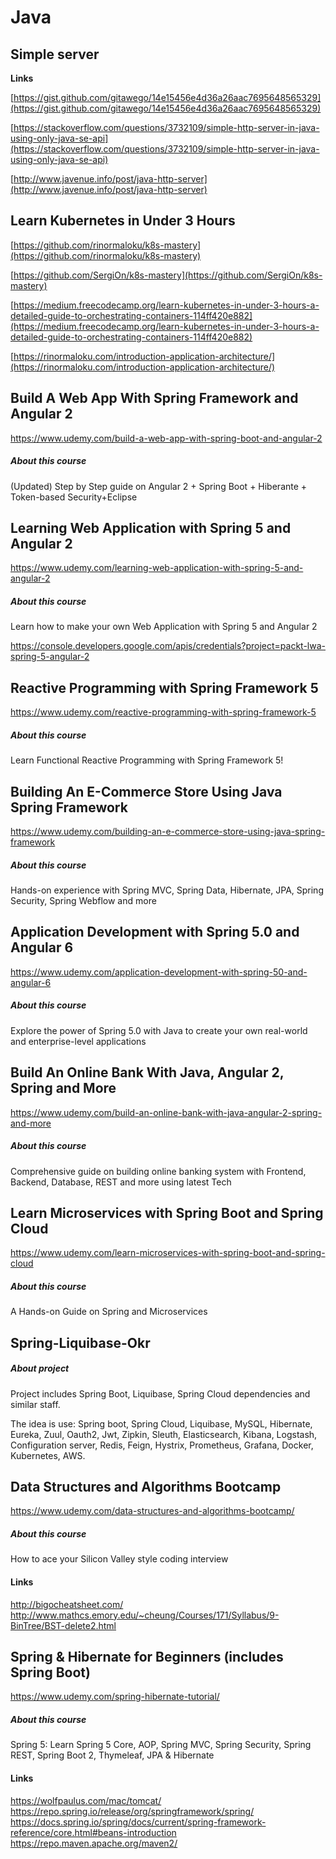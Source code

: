 # Java

## Simple server
**Links**

[https://gist.github.com/gitawego/14e15456e4d36a26aac7695648565329](https://gist.github.com/gitawego/14e15456e4d36a26aac7695648565329)

[https://stackoverflow.com/questions/3732109/simple-http-server-in-java-using-only-java-se-api](https://stackoverflow.com/questions/3732109/simple-http-server-in-java-using-only-java-se-api)

[http://www.javenue.info/post/java-http-server](http://www.javenue.info/post/java-http-server)


## Learn Kubernetes in Under 3 Hours

[https://github.com/rinormaloku/k8s-mastery](https://github.com/rinormaloku/k8s-mastery)

[https://github.com/SergiOn/k8s-mastery](https://github.com/SergiOn/k8s-mastery)

[https://medium.freecodecamp.org/learn-kubernetes-in-under-3-hours-a-detailed-guide-to-orchestrating-containers-114ff420e882](https://medium.freecodecamp.org/learn-kubernetes-in-under-3-hours-a-detailed-guide-to-orchestrating-containers-114ff420e882)

[https://rinormaloku.com/introduction-application-architecture/](https://rinormaloku.com/introduction-application-architecture/)


## Build A Web App With Spring Framework and Angular 2

https://www.udemy.com/build-a-web-app-with-spring-boot-and-angular-2

##### About this course

(Updated) Step by Step guide on Angular 2 + Spring Boot + Hiberante + Token-based Security+Eclipse


## Learning Web Application with Spring 5 and Angular 2

https://www.udemy.com/learning-web-application-with-spring-5-and-angular-2

##### About this course

Learn how to make your own Web Application with Spring 5 and Angular 2

https://console.developers.google.com/apis/credentials?project=packt-lwa-spring-5-angular-2


## Reactive Programming with Spring Framework 5

https://www.udemy.com/reactive-programming-with-spring-framework-5

##### About this course

Learn Functional Reactive Programming with Spring Framework 5!


## Building An E-Commerce Store Using Java Spring Framework

https://www.udemy.com/building-an-e-commerce-store-using-java-spring-framework

##### About this course

Hands-on experience with Spring MVC, Spring Data, Hibernate, JPA, Spring Security, Spring Webflow and more


## Application Development with Spring 5.0 and Angular 6

https://www.udemy.com/application-development-with-spring-50-and-angular-6

##### About this course

Explore the power of Spring 5.0 with Java to create your own real-world and enterprise-level applications


## Build An Online Bank With Java, Angular 2, Spring and More

https://www.udemy.com/build-an-online-bank-with-java-angular-2-spring-and-more

##### About this course

Comprehensive guide on building online banking system with Frontend, Backend, Database, REST and more using latest Tech


## Learn Microservices with Spring Boot and Spring Cloud

https://www.udemy.com/learn-microservices-with-spring-boot-and-spring-cloud

##### About this course

A Hands-on Guide on Spring and Microservices


## Spring-Liquibase-Okr

##### About project

Project includes Spring Boot, Liquibase, Spring Cloud dependencies and similar staff.

The idea is use: Spring boot, Spring Cloud, Liquibase, MySQL, Hibernate, Eureka, Zuul, Oauth2, Jwt, Zipkin, Sleuth, Elasticsearch, Kibana, Logstash, Configuration server, Redis, Feign, Hystrix, Prometheus, Grafana, Docker, Kubernetes, AWS.


## Data Structures and Algorithms Bootcamp

https://www.udemy.com/data-structures-and-algorithms-bootcamp/

##### About this course

How to ace your Silicon Valley style coding interview

#### Links

http://bigocheatsheet.com/
http://www.mathcs.emory.edu/~cheung/Courses/171/Syllabus/9-BinTree/BST-delete2.html


## Spring & Hibernate for Beginners (includes Spring Boot)

https://www.udemy.com/spring-hibernate-tutorial/

##### About this course

Spring 5: Learn Spring 5 Core, AOP, Spring MVC, Spring Security, Spring REST, Spring Boot 2, Thymeleaf, JPA & Hibernate

#### Links

https://wolfpaulus.com/mac/tomcat/
https://repo.spring.io/release/org/springframework/spring/
https://docs.spring.io/spring/docs/current/spring-framework-reference/core.html#beans-introduction
https://repo.maven.apache.org/maven2/
